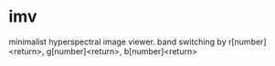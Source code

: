 # imv
minimalist hyperspectral image viewer. band switching by r[number]&lt;return>, g[number]&lt;return>, b[number]&lt;return>
